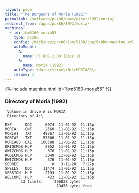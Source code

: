 ```yaml
---
layout: page
title: "The Dungeons of Moria (1992)"
permalink: /software/pcx86/game/other/1992/moria/
redirect_from: /apps/pcx86/1992/moria/
machines:
  - id: ibm5160-moria55
    type: pcx86
    config: /machines/pcx86/ibm/5160/cga/640kb/machine.xml
    autoMount:
      A:
        name: PC DOS 2.00 (Disk 1)
      B:
        name: Moria (1992)
    autoType: $date\r$time\rB:\rMORIA88\r
    resume: 1
---
```


{% include machine.html id="ibm5160-moria55" %}

### Directory of Moria (1992)

     Volume in drive A is MORIA
     Directory of A:\

    EXP      DOC      6074  11-01-92  11:15p
    MORIA    CNF      2560  11-01-92  11:15p
    MORIA1   TXT     49267  11-01-92  11:15p
    MORIA2   TXT     57606  11-01-92  11:15p
    MORIA88  EXE    160588  11-01-92  11:15p
    ORIGCMDS HLP      2852  11-01-92  11:15p
    OWIZCMDS HLP       376  11-01-92  11:15p
    ROGLCMDS HLP      3049  11-01-92  11:15p
    RWIZCMDS HLP       376  11-01-92  11:15p
    SCORES               0   3-11-20   7:27p
    SPELLS   DOC     11474  11-01-92  11:15p
    VERSION  HLP      2193  11-01-92  11:15p
    WELCOME  HLP       423  11-01-92  11:15p
           13 file(s)     296838 bytes
                           19456 bytes free
